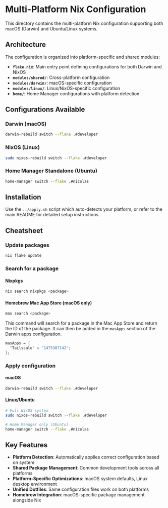 # Multi-Platform Nix Configuration

This directory contains the multi-platform Nix configuration supporting both macOS (Darwin) and Ubuntu/Linux systems.

## Architecture

The configuration is organized into platform-specific and shared modules:

- **`flake.nix`**: Main entry point defining configurations for both Darwin and NixOS
- **`modules/shared/`**: Cross-platform configuration
- **`modules/darwin/`**: macOS-specific configuration
- **`modules/linux/`**: Linux/NixOS-specific configuration
- **`home/`**: Home Manager configurations with platform detection

## Configurations Available

### Darwin (macOS)

```bash
darwin-rebuild switch --flake .#developer
```

### NixOS (Linux)

```bash
sudo nixos-rebuild switch --flake .#developer
```

### Home Manager Standalone (Ubuntu)

```bash
home-manager switch --flake .#nicolas
```

## Installation

Use the `../apply.sh` script which auto-detects your platform, or refer to the main README for detailed setup instructions.

## Cheatsheet

### Update packages

```bash
nix flake update
```

### Search for a package

#### Nixpkgs

```bash
nix search nixpkgs <package>
```

#### Homebrew Mac App Store (macOS only)

```bash
mas search <package>
```

This command will search for a package in the Mac App Store and return the ID of the package.
It can then be added in the `masApps` section of the Darwin apps configuration.

```nix
masApps = {
  "Tailscale" = "1475387142";
};
```

### Apply configuration

#### macOS

```bash
darwin-rebuild switch --flake .#developer
```

#### Linux/Ubuntu

```bash
# Full NixOS system
sudo nixos-rebuild switch --flake .#developer

# Home Manager only (Ubuntu)
home-manager switch --flake .#nicolas
```

## Key Features

- **Platform Detection**: Automatically applies correct configuration based on system
- **Shared Package Management**: Common development tools across all platforms
- **Platform-Specific Optimizations**: macOS system defaults, Linux desktop environment
- **Unified Dotfiles**: Same configuration files work on both platforms
- **Homebrew Integration**: macOS-specific package management alongside Nix
